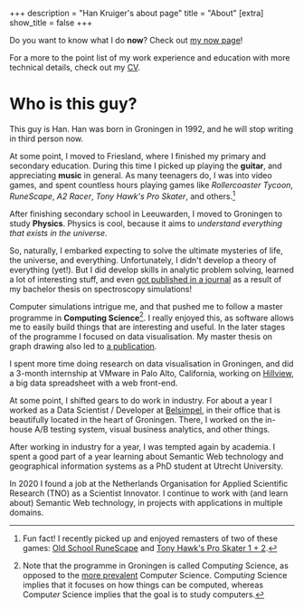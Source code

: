 +++
description = "Han Kruiger's about page"
title = "About"
[extra]
show_title = false
+++

Do you want to know what I do **now**? Check out [my now page](/now)!

For a more to the point list of my work experience and education with more technical details, check out my [CV](/cv).

# Who is this guy?
This guy is Han.
Han was born in Groningen in 1992, and he will stop writing in third person now.

At some point, I moved to Friesland, where I finished my primary and secondary education.
During this time I picked up playing the **guitar**, and appreciating **music** in general.
As many teenagers do, I was into video games, and spent countless hours playing games like *Rollercoaster Tycoon*, *RuneScape*, *A2 Racer*, *Tony Hawk's Pro Skater*, and others.[^1]

After finishing secondary school in Leeuwarden, I moved to Groningen to study **Physics**.
Physics is cool, because it aims to *understand everything that exists in the universe*.

So, naturally, I embarked expecting to solve the ultimate mysteries of life, the universe, and everything.
Unfortunately, I didn't develop a theory of everything (yet!).
But I did develop skills in analytic problem solving, learned a lot of interesting stuff, and even [got published in a journal](https://doi.org/10.1063/1.4907277) as a result of my bachelor thesis on spectroscopy simulations!

Computer simulations intrigue me, and that pushed me to follow a master programme in **Computing Science**[^2].
I really enjoyed this, as software allows me to easily build things that are interesting and useful.
In the later stages of the programme I focused on data visualisation.
My master thesis on graph drawing also led to [a publication](https://doi.org/10.1111/cgf.13187).

I spent more time doing research on data visualisation in Groningen, and did a 3-month internship at VMware in Palo Alto, California, working on [Hillview](https://github.com/vmware/hillview), a big data spreadsheet with a web front-end.

At some point, I shifted gears to do work in industry.
For about a year I worked as a Data Scientist / Developer at [Belsimpel](https://www.belsimpel.nl), in their office that is beautifully located in the heart of Groningen.
There, I worked on the in-house A/B testing system, visual business analytics, and other things.

After working in industry for a year, I was tempted again by academia. I spent a good part of a year learning about Semantic Web technology and geographical information systems as a PhD student at Utrecht University.

In 2020 I found a job at the Netherlands Organisation for Applied Scientific Research (TNO) as a Scientist Innovator. I continue to work with (and learn about) Semantic Web technology, in projects with applications in multiple domains.

[^1]: Fun fact! I recently picked up and enjoyed remasters of two of these games: [Old School RuneScape](https://oldschool.runescape.com/) and [Tony Hawk's Pro Skater 1 + 2](https://en.wikipedia.org/wiki/Tony_Hawk's_Pro_Skater_1_%2B_2).

[^2]: Note that the programme in Groningen is called Comput*ing* Science, as opposed to the [more prevalent](https://books.google.com/ngrams/graph?content=computer+science%2Ccomputing+science) Comput*er* Science.
Comput*ing* Science implies that it focuses on how things can be computed, whereas Comput*er* Science implies that the goal is to study computers.
